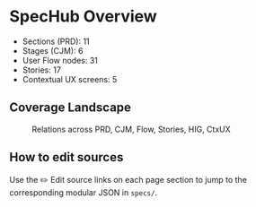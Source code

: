 # SpecHub Overview

- Sections (PRD): 11
- Stages (CJM): 6
- User Flow nodes: 31
- Stories: 17
- Contextual UX screens: 5

## Coverage Landscape

<figure class="graph">
  <object type="image/svg+xml" data="./_media/coverage.svg" id="coverage-object" aria-label="Coverage diagram"></object>
  <figcaption>Relations across PRD, CJM, Flow, Stories, HIG, CtxUX</figcaption>
</figure>

## How to edit sources

Use the ✏️ Edit source links on each page section to jump to the corresponding modular JSON in `specs/`.